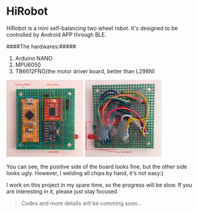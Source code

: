 # HiRobot
HiRobot is a mini self-balancing two wheel robot. It's designed to be controlled by Android APP through BLE.

####The hardwares:#####

1. Arduino NANO
2. MPU6050
3. TB6612FNG(the motor driver board, better than L298N)

<img src="/pictures/0.jpg" width="40%"/>
<img src="/pictures/1.jpg" width="40%"/>

You can see, the positive side of the board looks fine, but the other side looks ugly. However, I welding all chips by hand, it's not easy:)

I work on this project in my spare time, so the progress will be slow. If you are interesting in it, please just stay focused.

>Codes and more details will be comming soon...